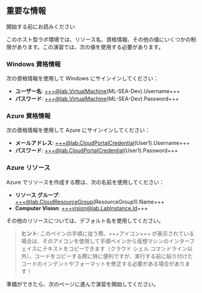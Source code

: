 ## 重要な情報

開始する前にお読みください

このホスト型ラボ環境では、リソース名、資格情報、その他の値にいくつかの制限があります。この演習では、次の値を使用する必要があります。

### Windows 資格情報

次の資格情報を使用して Windows にサインインしてください：

- **ユーザー名**: +++@lab.VirtualMachine(ML-SEA-Dev).Username+++  
- **パスワード**: +++@lab.VirtualMachine(ML-SEA-Dev).Password+++

### Azure 資格情報

次の資格情報を使用して Azure にサインインしてください：

- **メールアドレス**: +++@lab.CloudPortalCredential(User1).Username+++  
- **パスワード**: +++@lab.CloudPortalCredential(User1).Password+++

### Azure リソース

Azure でリソースを作成する際は、次の名前を使用してください：

- **リソース グループ**: +++@lab.CloudResourceGroup(ResourceGroup1).Name+++  
- **Computer Vision**: +++vision@lab.LabInstance.Id+++

その他のリソースについては、デフォルト名を使用してください。

> **ヒント**: このペインの手順に従う際、+++アイコン+++ が表示されている場合は、そのアイコンを使用して手順ペインから仮想マシンのインターフェイスにテキストをコピーできます（クラウド シェル コマンドライン以外）。コードをコピーする際に特に便利ですが、実行する前に貼り付けたコードのインデントやフォーマットを修正する必要がある場合があります！

準備ができたら、次のページに進んで演習を開始してください。
